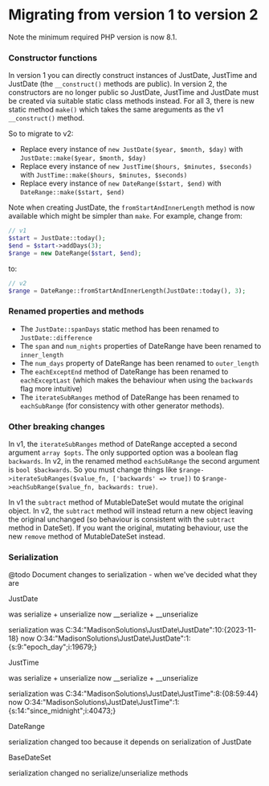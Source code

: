 
# Migrating from version 1 to version 2

Note the minimum required PHP version is now 8.1.

### Constructor functions

In version 1 you can directly construct instances of JustDate, JustTime and JustDate (the `__construct()` methods are public). In version 2, the constructors are no longer public so JustDate, JustTime and JustDate must be created via suitable static class methods instead.  For all 3, there is new static method `make()` which takes the same areguments as the v1 `__construct()` method.

So to migrate to v2:

 - Replace every instance of `new JustDate($year, $month, $day)` with `JustDate::make($year, $month, $day)`
 - Replace every instance of `new JustTime($hours, $minutes, $seconds)` with `JustTime::make($hours, $minutes, $seconds)`
 - Replace every instance of `new DateRange($start, $end)` with `DateRange::make($start, $end)`

 Note when creating JustDate, the `fromStartAndInnerLength` method is now available which might be simpler than `make`.  For example, change from:

 ```php
// v1
$start = JustDate::today();
$end = $start->addDays(3);
$range = new DateRange($start, $end);
 ```

to:

```php
// v2
$range = DateRange::fromStartAndInnerLength(JustDate::today(), 3);
```

### Renamed properties and methods

 - The `JustDate::spanDays` static method has been renamed to `JustDate::difference`
 - The `span` and `num_nights` properties of DateRange have been renamed to `inner_length`
 - The `num_days` property of DateRange has been renamed to `outer_length`
 - The `eachExceptEnd` method of DateRange has been renamed to `eachExceptLast` (which makes the behaviour when using the `backwards` flag more intuitive)
 - The `iterateSubRanges` method of DateRange has been renamed to `eachSubRange` (for consistency with other generator methods).


### Other breaking changes

In v1, the `iterateSubRanges` method of DateRange accepted a second argument `array $opts`.  The only supported option was a boolean flag `backwards`.  In v2, in the renamed method `eachSubRange` the second argument is `bool $backwards`. So you must change things like `$range->iterateSubRanges($value_fn, ['backwards' => true])` to `$range->eachSubRange($value_fn, backwards: true)`.

In v1 the `subtract` method of MutableDateSet would mutate the original object. In v2, the `subtract` method will instead return a new object leaving the original unchanged (so behaviour is consistent with the `subtract` method in DateSet).  If you want the original, mutating behaviour, use the new `remove` method of MutableDateSet instead.


### Serialization

@todo Document changes to serialization - when we've decided what they are

JustDate

was
serialize + unserialize
now
__serialize + __unserialize

serialization was
C:34:"MadisonSolutions\JustDate\JustDate":10:{2023-11-18}
now
O:34:"MadisonSolutions\JustDate\JustDate":1:{s:9:"epoch_day";i:19679;}


JustTime

was
serialize + unserialize
now
__serialize + __unserialize

serialization
was
C:34:"MadisonSolutions\JustDate\JustTime":8:{08:59:44}
now
O:34:"MadisonSolutions\JustDate\JustTime":1:{s:14:"since_midnight";i:40473;}


DateRange

serialization changed too because it depends on serialization of JustDate


BaseDateSet

serialization changed
no serialize/unserialize methods

